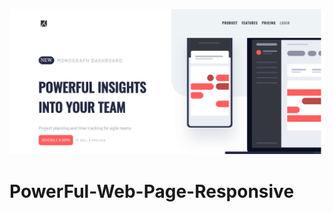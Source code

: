 ![alt-text](https://github.com/Uriel281198/PowerFul-Web-Page-Responsive/blob/master/screen%201.png)

# PowerFul-Web-Page-Responsive
